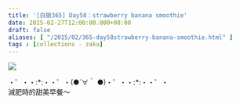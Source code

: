 ```yaml
---
title: '[白狼365] Day58：strawberry banana smoothie'
date: 2015-02-27T12:00:00.000+08:00
draft: false
aliases: [ "/2015/02/365-day58strawberry-banana-smoothie.html" ]
tags : [collections - zaku]
---
```


![](/images/zaku058.jpg)

・゜・・:\*:・・゜・(●´∀｀ ●)・゜・・:\*:・・゜・  
減肥時的甜美早餐～
